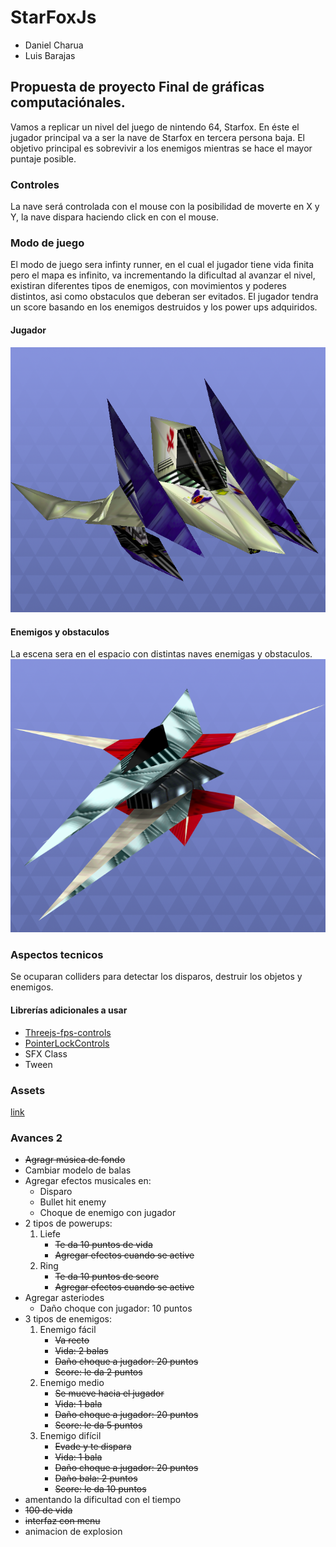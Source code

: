 # StarFoxJs


- Daniel Charua
- Luis Barajas

## Propuesta de proyecto Final de gráficas computaciónales.

Vamos a replicar un nivel del juego de nintendo 64, Starfox. En éste el jugador principal va a ser la nave de Starfox en tercera persona baja. El objetivo principal es sobrevivir a los enemigos mientras se hace el mayor puntaje posible.

### Controles
La nave será controlada con el mouse con la posibilidad de moverte en X y Y, la nave dispara haciendo click en con el mouse.

### Modo de juego
El modo de juego sera infinty runner, en el cual el jugador tiene vida finita pero el mapa es infinito, va incrementando la dificultad al avanzar el nivel, existiran diferentes tipos de enemigos, con movimientos y poderes distintos, asi como obstaculos que deberan ser evitados. El jugador tendra un score basando en los enemigos destruidos y los power ups adquiridos.
#### Jugador
![alt text](images/starFox.png)

#### Enemigos y obstaculos
La escena sera en el espacio con distintas naves enemigas y obstaculos.
![alt text](images/enemy.png)



### Aspectos tecnicos
Se ocuparan colliders para detectar los disparos, destruir los objetos y enemigos. 

#### Librerías adicionales a usar
- [Threejs-fps-controls](https://github.com/JamesMilnerUK/threejs-fps-controls)
- [PointerLockControls](https://github.com/mrdoob/three.js/blob/master/examples/js/controls/PointerLockControls.js)
- SFX Class
- Tween


### Assets 
[link](https://www.models-resource.com/nintendo_64/starfox64/)

### Avances 2
- ~~Agragr música de fondo~~
- Cambiar modelo de balas
- Agregar efectos musicales en:
  - Disparo
  - Bullet hit enemy
  - Choque de enemigo con jugador
- 2 tipos de powerups:
  1. Liefe 
      - ~~Te da 10 puntos de vida~~
      - ~~Agregar efectos cuando se active~~
  3. Ring 
      - ~~Te da 10 puntos de score~~
      - ~~Agregar efectos cuando se active~~
- Agregar asteriodes
  - Daño choque con jugador: 10 puntos
- 3 tipos de enemigos: 
  1. Enemigo fácil
      - ~~Va recto~~
      - ~~Vida: 2 balas~~
      - ~~Daño choque a jugador: 20 puntos~~
      - ~~Score: le da 2 puntos~~
  2. Enemigo medio
      - ~~Se mueve hacia el jugador~~
      - ~~Vida: 1 bala~~
      - ~~Daño choque a jugador: 20 puntos~~
      - ~~Score: le da 5 puntos~~
  3. Enemigo difícil
      - ~~Evade y te dispara~~
      - ~~Vida: 1 bala~~
      - ~~Daño choque a jugador: 20 puntos~~
      - ~~Daño bala: 2 puntos~~
      - ~~Score: le da 10 puntos~~
- amentando la dificultad con el tiempo
- ~~100 de vida~~
- ~~interfaz con menu~~
- animacion de explosion 
